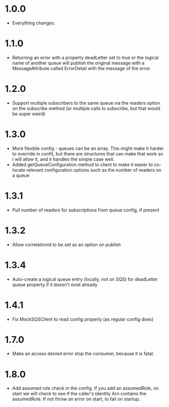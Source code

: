 1.0.0
=====
* Everything changes.

1.1.0
=====
* Returning an error with a property deadLetter set to true or the logical name of another queue will publish the original message with a MessageAttribute called ErrorDetail with the message of the error.

1.2.0
=====
* Support multiple subscribers to the same queue via the readers option on the subscribe method (or multiple calls to subscribe, but that would be super weird)

1.3.0
=====
* More flexible config - queues can be an array. This might make it harder to override in confit, but there are structures that can make that work so I will allow it, and it handles the simple case well.
* Added getQueueConfiguration method to client to make it easier to co-locate relevant configuration options such as the number of readers on a queue

1.3.1
=====
* Pull number of readers for subscriptions from queue config, if present

1.3.2
=====
* Allow correlationid to be set as an option on publish

1.3.4
=====
* Auto-create a logical queue entry (locally, not on SQS) for deadLetter queue property if it doesn't exist already

1.4.1
=====
* Fix MockSQSClient to read config properly (as regular config does)

1.7.0
====
* Make an access denied error stop the consumer, because it is fatal.

1.8.0
====
* Add assumed role check in the config.  If you add an assumedRole, on start we will check to see if the caller's identity Arn contains the assumedRole.  If not throw an error on start, to fail on startup.